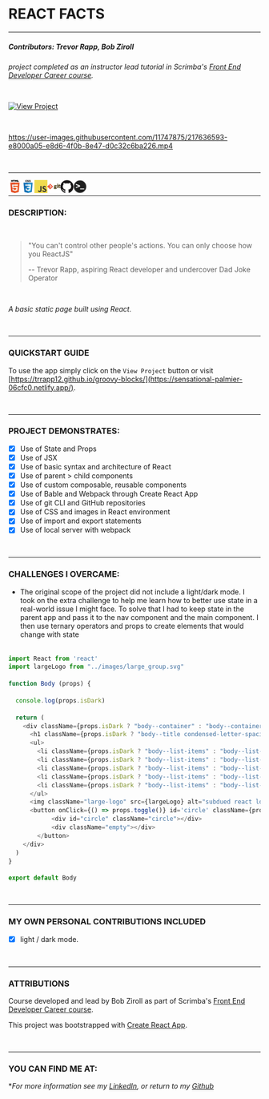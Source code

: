 
# REACT FACTS

---

##### Contributors: Trevor Rapp, Bob Ziroll

*project completed as an instructor lead tutorial in Scrimba's [Front End Developer Career course](https://scrimba.com/learn/frontend).*

<br/>

[![View Project](https://user-images.githubusercontent.com/11747875/141705232-471a0b9c-ca45-4540-a1b6-740c5e1becbe.png)](https://sensational-palmier-06cfc0.netlify.app/)

<br>


https://user-images.githubusercontent.com/11747875/217636593-e8000a05-e8d6-4f0b-8e47-d0c32c6ba226.mp4

<br/>

---

<img align="left" alt="HTML5" width="26px" src="https://raw.githubusercontent.com/github/explore/80688e429a7d4ef2fca1e82350fe8e3517d3494d/topics/html/html.png" />
<img align="left" alt="CSS3" width="26px" src="https://raw.githubusercontent.com/github/explore/80688e429a7d4ef2fca1e82350fe8e3517d3494d/topics/css/css.png" />
<img align="left" alt="JavaScript" width="26px" src="https://raw.githubusercontent.com/github/explore/80688e429a7d4ef2fca1e82350fe8e3517d3494d/topics/javascript/javascript.png" />
<img align="left" alt="Git" width="26px" src="https://raw.githubusercontent.com/github/explore/80688e429a7d4ef2fca1e82350fe8e3517d3494d/topics/git/git.png" />
<img align="left" alt="GitHub" width="26px" src="https://raw.githubusercontent.com/github/explore/78df643247d429f6cc873026c0622819ad797942/topics/github/github.png" />
<img align="left" alt="Terminal" width="26px" src="https://raw.githubusercontent.com/github/explore/80688e429a7d4ef2fca1e82350fe8e3517d3494d/topics/terminal/terminal.png" />

<br>

---

### DESCRIPTION:

<br/>

> "You can't control other people's actions.  You can only choose how you ReactJS"
>
> -- Trevor Rapp, aspiring React developer and undercover Dad Joke Operator

<br/>

*A basic static page built using React.*

<br/>

---

### QUICKSTART GUIDE

To use the app simply click on the ```View Project``` button or visit <a href="https://sensational-palmier-06cfc0.netlify.app/">[https://trrapp12.github.io/groovy-blocks/](https://sensational-palmier-06cfc0.netlify.app/)</a>. 

<br/>

---

### PROJECT DEMONSTRATES:


- [X] Use of State and Props
- [X] Use of JSX
- [X] Use of basic syntax and architecture of React
- [X] Use of parent > child components
- [X] Use of custom composable, reusable components
- [X] Use of Bable and Webpack through Create React App
- [X] Use of git CLI and GitHub repositories
- [X] Use of CSS and images in React environment
- [X] Use of import and export statements
- [X] Use of local server with webpack

<br/>

---

### CHALLENGES I OVERCAME:

* The original scope of the project did not include a light/dark mode.  I took on the extra challenge to help me learn how to better use state in a real-world issue I might face.  To solve that I had to keep state in the parent app and pass it to the nav component and the main component.  I then use ternary operators and props to create elements that would change with state

```javascript  

import React from 'react'
import largeLogo from "../images/large_group.svg"

function Body (props) {

  console.log(props.isDark)

  return (
    <div className={props.isDark ? "body--container" : "body--container background-light"}>
      <h1 className={props.isDark ? "body--title condensed-letter-spacing" : "condensed-letter-spacing font-light"}>Fun Facts about React</h1>
      <ul>
        <li className={props.isDark ? "body--list-items" : "body--list-items font-light"}>Was first released in 2013</li>
        <li className={props.isDark ? "body--list-items" : "body--list-items font-light"}>Was originally created by Jordan Walke</li>
        <li className={props.isDark ? "body--list-items" : "body--list-items font-light"}>Has well over 100K stars on Github</li>
        <li className={props.isDark ? "body--list-items" : "body--list-items font-light"}>Is maintained by Facebook</li>
        <li className={props.isDark ? "body--list-items" : "body--list-items font-light"}>Powers thousands of enterprise apps, including mobile apps</li>
      </ul>
      <img className="large-logo" src={largeLogo} alt="subdued react logo on background"></img>
      <button onClick={() => props.toggle()} id='circle' className={props.isDark ? 'clicked' : 'not-clicked'}>
            <div id="circle" className="circle"></div>
            <div className="empty"></div>
        </button>
    </div>
  )
}

export default Body

```

<br/>

---

### MY OWN PERSONAL CONTRIBUTIONS INCLUDED

- [X] light / dark mode.

<br/>

---

### ATTRIBUTIONS

Course developed and lead by Bob Ziroll as part of Scrimba's [Front End Developer Career course](https://scrimba.com/learn/frontend).

This project was bootstrapped with [Create React App](https://github.com/facebook/create-react-app).

<br/>

---

### YOU CAN FIND ME AT:

\**For more information see my [LinkedIn](https://www.linkedin.com/in/trevor-rapp-042a1037), or return to my [Github](https://github.com/trrapp12)*




